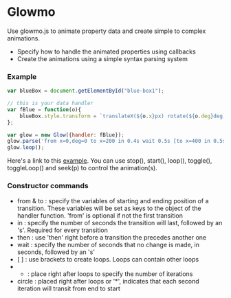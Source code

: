 # Glowmo

Use glowmo.js to animate property data and create simple to complex animations.

- Specify how to handle the animated properties using callbacks
- Create the animations using a simple syntax parsing system

### Example

```js
var blueBox = document.getElementById("blue-box1");

// this is your data handler
var fBlue = function(o){
	blueBox.style.transform = `translateX(${o.x}px) rotate(${o.deg}deg)`
};

var glow = new Glow({handler: fBlue});
glow.parse('from x=0,deg=0 to x=200 in 0.4s wait 0.5s [to x=400 in 0.5s then to deg=90 in 0.4s then to x=300 in 0.5s then to deg=180 in 0.5s]*3 circle wait 0.3s to x=0 in 0.5s wait 0.5s');
glow.loop();
```

Here's a link to this [example](http://static.jzinx.com/glowmo/examples/glowExample1.html). You can use stop(), start(), loop(), toggle(), toggleLoop() and seek(p) to control the animation(s).

### Constructor commands

- from & to : specify the variables of starting and ending position of a transition. These variables will be set as keys to the object of the handler function. 'from' is optional if not the first transition
- in : specify the number of seconds the transition will last, followed by an 's'. Required for every transition
- then : use 'then' right before a transition the precedes another one
- wait : specify the number of seconds that no change is made, in seconds, followed by an 's'
- [  \] : use brackets to create loops. Loops can contain other loops
- * : place right after loops to specify the number of iterations
- circle : placed right after loops or '*', indicates that each second iteration will transit from end to start

